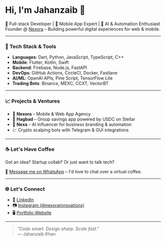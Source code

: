 # Hi, I'm Jahanzaib 👋

🚀 Full-stack Developer | 📱 Mobile App Expert | 🤖 AI & Automation Enthusiast  
Founder @ [Nexora](https://www.linkedin.com/company/77604401) – Building powerful digital experiences for web & mobile.

---

### 🔧 Tech Stack & Tools

- **Languages**: Dart, Python, JavaScript, TypeScript, C++
- **Mobile**: Flutter, Kotlin, Swift
- **Backend**: Firebase, Node.js, FastAPI
- **DevOps**: GitHub Actions, CircleCI, Docker, Fastlane
- **AI/ML**: OpenAI APIs, Pine Script, TensorFlow Lite
- **Trading Bots**: Binance, MEXC, CCXT, VectorBT

---

### 📈 Projects & Ventures

- 🔧 **Nexora** – Mobile & Web App Agency  
- 💼 **Hagbad** – Group savings app powered by USDC on Stellar  
- 🧠 **Nexa** – AI Influencer for business branding & automation  
- 💹 Crypto scalping bots with Telegram & GUI integrations

---

### ☕ Let's Have Coffee

Got an idea? Startup collab? Or just want to talk tech?

📲 [Message me on WhatsApp](https://wa.me/923120765883) – I'd love to chat over a virtual coffee.

---

### 🌐 Let's Connect

- 🧠 [LinkedIn](https://www.linkedin.com/company/77604401)
- 📷 [Instagram (@nexorainnovations)](https://instagram.com/nexorainnovations)
- 🖥️ [Portfolio Website]()

---

> _"Code smart. Design sharp. Scale fast."_  
> — Jahanzaib Khan

